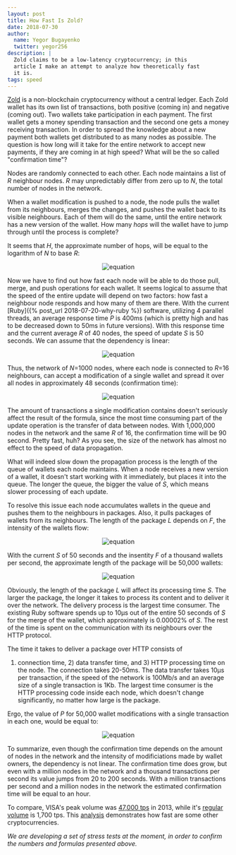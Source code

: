 ```yaml
---
layout: post
title: How Fast Is Zold?
date: 2018-07-30
author:
  name: Yegor Bugayenko
  twitter: yegor256
description: |
  Zold claims to be a low-latency cryptocurrency; in this
  article I make an attempt to analyze how theoretically fast
  it is.
tags: speed
---
```


[Zold](https://www.zold.io) is a non-blockchain cryptocurrency without a central ledger.
Each Zold wallet has its own list of transactions, both positive (coming in)
and negative (coming out). Two wallets take participation in each payment.
The first wallet gets a money spending transaction and the second one
gets a money receiving transaction. In order to spread the knowledge
about a new payment both wallets get distributed to as many nodes as possible.
The question is how long will it take for the entire network to accept
new payments, if they are coming in at high speed? What will be the so called
"confirmation time"?

<!--more-->

Nodes are randomly connected to each other.
Each node maintains a list of _R_ neighbour nodes.
_R_ may unpredictably differ from zero up to _N_,
the total number of nodes in the network.

When a wallet modification is pushed to a node, the node
pulls the wallet from its neighbours, merges the changes, and pushes
the wallet back to its visible neighbours. Each of them will do the same, until
the entire network has a new version of the wallet.
How many _hops_ will the wallet have to jump through until the process is complete?

It seems that _H_, the approximate number of hops,
will be equal to the logarithm of _N_ to base _R_:

<p style="text-align:center">
<img src='http://latex.codecogs.com/svg.latex?H%3Dlog_RN'
  alt='equation' class='equation'/>
</p>

Now we have to find out how fast each node will be able to do those pull,
merge, and push operations for each wallet. It seems logical to assume that
the speed of the entire update will depend on two factors:
how fast a neighbour node responds and how many of them are there. With the
current [Ruby]({% post_url 2018-07-20-why-ruby %}) software,
utilizing 4 parallel threads, an average response
time _P_ is 400ms (which is pretty high and has to be decreased
down to 50ms in future versions). With this response time and the current
average _R_ of 40 nodes, the speed of update _S_ is 50 seconds.
We can assume that the dependency is linear:

<p style="text-align:center">
<img src='http://latex.codecogs.com/svg.latex?S%3DP%5Ctimes%7B%7D%20R%20%5Ctimes%7B%7D3'
  alt='equation' class='equation'/>
</p>

Thus, the network of _N_=1000 nodes, where each node is connected to _R_=16 neighbours,
can accept a modification of a single wallet and spread it over all nodes
in approximately 48 seconds (confirmation time):

<p style="text-align:center">
<img src='http://latex.codecogs.com/svg.latex?T%3DH%5Ctimes%7B%7D%20S%3Dlog_{16}{1000}%5Ctimes%7B%7D%20400ms%5Ctimes%7B%7D%2016%5Ctimes%7B%7D%203%3D48s'
  alt='equation' class='equation'/>
</p>

The amount of transactions a single modification contains doesn't seriously
affect the result of the formula, since the most time consuming part of the update
operation is the transfer of data between nodes. With 1,000,000 nodes in the
network and the same _R_ of 16, the confirmation time will be 90 second.
Pretty fast, huh? As you see, the size of the network has almost no effect to the speed
of data propagation.

What will indeed slow down the propagation process
is the length of the queue of wallets each
node maintains. When a node receives a new version of a wallet, it doesn't
start working with it immediately, but places it into the queue. The longer
the queue, the bigger the value of _S_, which means slower processing of each
update.

To resolve this issue each node accumulates wallets in the queue and
pushes them to the neighbours in packages. Also, it pulls packages of wallets
from its neighbours. The length of the package _L_ depends on _F_, the intensity
of the wallets flow:

<p style="text-align:center">
<img src='http://latex.codecogs.com/svg.latex?L%3DF%5Ctimes%20S'
  alt='equation' class='equation'/>
</p>

With the current _S_ of 50 seconds and the insentity _F_ of a thousand wallets per second,
the approximate length of the package will be 50,000 wallets:

<p style="text-align:center">
<img src='http://latex.codecogs.com/svg.latex?L%3D1000w%2Fs%20%5Ctimes%2050s%20%3D%2050000w'
  alt='equation' class='equation'/>
</p>

Obviously, the length of the package _L_ will affect its processing time _S_.
The larger the package, the longer it takes to process its content and to
deliver it over the network.
The delivery process is the largest time consumer.
The existing Ruby software spends up to 10μs out of the entire 50 seconds of _S_ for the merge of the wallet,
which approximately is 0.00002% of _S_.
The rest of the time is spent on the communication with its neighbours over the HTTP protocol.

The time it takes to deliver a package over HTTP consists of
1) connection time, 2) data transfer time, and 3) HTTP processing time on the node.
The connection takes 20-50ms. The data transfer takes 10μs per transaction,
if the speed of the network is 100Mb/s and an average size of a single transaction is 1Kb.
The largest time consumer is the HTTP processing code inside each node, which
doesn't change significantly, no matter how large is the package.

Ergo, the value of _P_ for 50,000 wallet modifications with a single transaction
in each one, would be equal to:

<p style="text-align:center">
<img src='http://latex.codecogs.com/svg.latex?P%3D50ms+50000%5Ctimes%200.01%5Cmu%20s+350ms=900ms'
  alt='equation' class='equation'/>
</p>

To summarize, even though the confirmation time depends on the amount of
nodes in the network and the intensity of modificiations made by wallet
owners, the dependency is not linear. The confirmation time does grow, but
even with a million nodes in the network and a thousand transactions per second
its value jumps from 20 to 200 seconds. With a million transactions
per second and a million nodes in the network the estimated confirmation time
will be equal to an hour.

To compare, VISA's peak volume was
[47,000 tps](https://www.visa.com/blogarchives/us/2013/10/10/stress-test-prepares-visanet-for-the-most-wonderful-time-of-the-year/index.html)
in 2013, while it's [regular volume](https://usa.visa.com/run-your-business/small-business-tools/retail.html)
is 1,700 tps.
This [analysis](https://www.abitgreedy.com/transaction-speed/)
demonstrates how fast are some other cryptocurrencies.

_We are developing a set of stress tests at the moment, in order
to confirm the numbers and formulas presented above._
